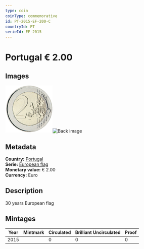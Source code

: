 ```yaml
---
type: coin
coinType: commemorative
id: PT-2015-EF-200-C
countryId: PT
serieId: EF-2015
---
```


# Portugal € 2.00

## Images

<img src="../../Images/common-2007-200.png" height="150" alt="Front image"><img src="Images/PT-2015-200-000.png" height="150" alt="Back image">

## Metadata

**Country:** [Portugal](../../Countries/Portugal/index.md)\
**Serie:** [European flag](index.md)\
**Monetary value:** € 2.00\
**Currency:** Euro

## Description
30 years European flag

## Mintages

| Year | Mintmark | Circulated | Brilliant Uncirculated | Proof |
| ---- | -------- | ---------- | ---------------------- | ----- |
| 2015 |  | 0| 0 | 0 |

